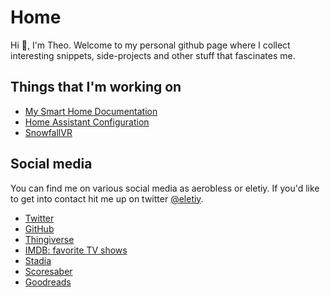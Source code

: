# Home

Hi 👋, I'm Theo. Welcome to my personal github page where I collect interesting snippets, side-projects and other stuff that fascinates me.

## Things that I'm working on

+ [My Smart Home Documentation](https://sixtymeters.com)
+ [Home Assistant Configuration](https://github.com/aerobless/home-assistant-configuration)
+ [SnowfallVR](https://github.com/aerobless/SnowfallVR)

## Social media
You can find me on various social media as aerobless or eletiy. If you'd like to get into contact hit me up on twitter [@eletiy](https://twitter.com/eletiy).

+ [Twitter](https://twitter.com/eletiy)
+ [GitHub](https://github.com/aerobless)
+ [Thingiverse](https://www.thingiverse.com/aerobless)
+ [IMDB: favorite TV shows](https://www.imdb.com/list/ls062354463/)
+ [Stadia](https://stadia.com/profile/8811648868618063843)
+ [Scoresaber](https://scoresaber.com/u/76561198015301556&sort=2)
+ [Goodreads](https://www.goodreads.com/theowinter)